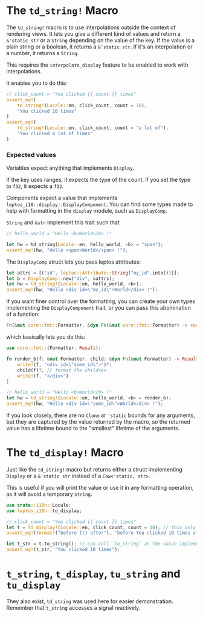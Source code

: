 # The `td_string!` Macro

The `td_string!` macro is to use interpolations outside the context of rendering views. It lets you give a different kind of values and return a `&'static str` or a `String` depending on the value of the key.
If the value is a plain string or a boolean, it returns a `&'static str`. If it's an interpolation or a number, it returns a `String`.

This requires the `interpolate_display` feature to be enabled to work with interpolations.

It enables you to do this:

```rust
// click_count = "You clicked {{ count }} times"
assert_eq!(
    td_string!(Locale::en, click_count, count = 10),
    "You clicked 10 times"
)
assert_eq!(
    td_string!(Locale::en, click_count, count = "a lot of"),
    "You clicked a lot of times"
)
```

### Expected values

Variables expect anything that implements `Display`.

If the key uses ranges, it expects the type of the count. If you set the type to `f32`, it expects a `f32`.

Components expect a value that implements `leptos_i18::display::DisplayComponent`. You can find some types made to help with formatting in the `display` module,
such as `DisplayComp`.

`String` and `&str` implement this trait such that

```rust
// hello_world = "Hello <b>World</b> !"

let hw = td_string(Locale::en, hello_world, <b> = "span");
assert_eq!(hw, "Hello <span>World</span> !");
```

The `DisplayComp` struct lets you pass leptos attributes:

```rust
let attrs = [("id", leptos::Attribute::String("my_id".into()))];
let b = DisplayComp::new("div", &attrs);
let hw = td_string!(Locale::en, hello_world, <b>);
assert_eq!(hw, "Hello <div id=\"my_id\">World</div> !");
```

If you want finer control over the formatting, you can create your own types implementing the `DisplayComponent` trait, or you can pass this abomination of a function:

```rust
Fn(&mut core::fmt::Formatter, &dyn Fn(&mut core::fmt::Formatter) -> core::fmt::Result) -> core::fmt::Result
```

which basically lets you do this:

```rust
use core::fmt::{Formatter, Result};

fn render_b(f: &mut Formatter, child: &dyn Fn(&mut Formatter) -> Result) -> Result {
    write!(f, "<div id=\"some_id\">")?;
    child(f)?; // format the children
    write!(f, "</div>")
}

// hello_world = "Hello <b>World</b> !"
let hw = td_string!(Locale::en, hello_world, <b> = render_b);
assert_eq!(hw, "Hello <div id=\"some_id\">World</div> !");
```

If you look closely, there are no `Clone` or `'static` bounds for any arguments, but they are captured by the value returned by the macro,
so the returned value has a lifetime bound to the "smallest" lifetime of the arguments.

# The `td_display!` Macro

Just like the `td_string!` macro but returns either a struct implementing `Display` or a `&'static str` instead of a `Cow<'static, str>`.

This is useful if you will print the value or use it in any formatting operation, as it will avoid a temporary `String`.

```rust
use crate::i18n::Locale;
use leptos_i18n::td_display;

// click_count = "You clicked {{ count }} times"
let t = td_display!(Locale::en, click_count, count = 10); // this only returns the builder, no work has been done.
assert_eq!(format!("before {t} after"), "before You clicked 10 times after");

let t_str = t.to_string(); // can call `to_string` as the value implements `Display`
assert_eq!(t_str, "You clicked 10 times");
```

# `t_string`, `t_display`, `tu_string` and `tu_display`

They also exist, `td_string` was used here for easier demonstration. Remember that `t_string` accesses a signal reactively.
